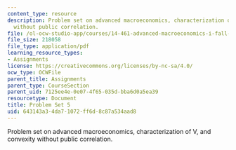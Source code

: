 ```yaml
---
content_type: resource
description: Problem set on advanced macroeconomics, characterization of V, and convexity
  without public correlation.
file: /ol-ocw-studio-app/courses/14-461-advanced-macroeconomics-i-fall-2012/643143a34da71072ff6d8c87a534aad8_MIT14_461F12_pset5.pdf
file_size: 218058
file_type: application/pdf
learning_resource_types:
- Assignments
license: https://creativecommons.org/licenses/by-nc-sa/4.0/
ocw_type: OCWFile
parent_title: Assignments
parent_type: CourseSection
parent_uid: 7125ee4e-0e07-4f65-035d-bba6d0a5ea39
resourcetype: Document
title: Problem Set 5
uid: 643143a3-4da7-1072-ff6d-8c87a534aad8
---
```

Problem set on advanced macroeconomics, characterization of V, and convexity without public correlation.